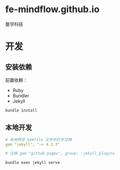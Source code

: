 # fe-mindflow.github.io
曼孚科技


# 开发

## 安装依赖

前置依赖：
- Ruby
- Bundler
- Jekyll

```bash
bundle install
```

## 本地开发

```yml
# 本地预览 Gemfile 文件中打开注释
gem "jekyll", "~> 4.3.3"

# 注掉 gem "github-pages", group: :jekyll_plugins
```

```bash
bundle exec jekyll serve
```
